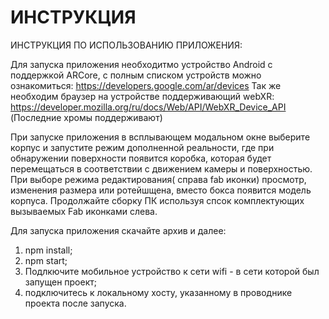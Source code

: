 # ИНСТРУКЦИЯ

ИНСТРУКЦИЯ ПО ИСПОЛЬЗОВАНИЮ ПРИЛОЖЕНИЯ:

Для запуска приложения необходитмо устройство Android с поддержкой ARCore, с полным списком устройств можно ознакомиться: https://developers.google.com/ar/devices
Так же необходим браузер на устройстве поддерживающий webXR: https://developer.mozilla.org/ru/docs/Web/API/WebXR_Device_API (Последние хромы поддерживают)

При запуске приложения в всплывающем модальном окне выберите корпус и запустите режим дополненной реальности, где при обнаружении поверхности появится коробка,
которая будет перемещаться в соответствии с движением камеры и поверхностью. При выборе режима редактирования( справа fab иконки) просмотр, изменения размера или ротейшщена, вместо бокса появится модель корпуса. Продолжайте сборку ПК используя спсок комплектующих вызываемых Fab иконками слева.


Для запуска приложения скачайте архив и далее:
1) npm install;
2) npm start;
3) Подлкючите мобильное устройство к сети wifi - в сети которой был запущен проект;
4) подключитесь к локальному хосту, указанному в проводнике проекта после запуска.
